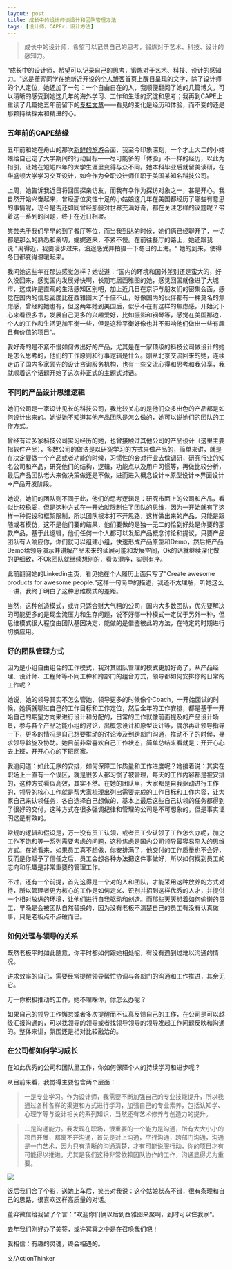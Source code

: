 ```yaml
---
layout: post
title: 成长中的设计师谈设计和团队管理方法
tags: [设计师，CAPEr，设计方法]
---
```


> 成长中的设计师，希望可以记录自己的思考，锻炼对于艺术、科技、设计的感知力。

“成长中的设计师，希望可以记录自己的思考，锻炼对于艺术、科技、设计的感知力。"这是董弈同学在她新近开设的[个人博客](https://ellendesign.github.io/)首页上醒目呈现的文字，除了设计师的个人定位，她还加了一句：一个自由自在的人，我顺便翻阅了她的几篇博文，可以清晰的感受到她这几年的海外学习、工作和生活的沉淀和思考；我再到CAPE上重读了几篇她五年前留下的[专栏文章](http://hicape.com/category/column/ellen/)——看见的变化是经历和体验，而不变的还是那颗持续探索和精进的心。

### 五年前的CAPE结缘
五年前和她在舟山的那次[新鲜的旅游](http://hicape.com/2012/10/fresh-travel/)会面，我至今印象深刻，一个才上大二的小姑娘给自己定了大学期间的行动目标——尽可能多的「体验」不一样的经历，以此为指引，让她在短短四年的大学生涯里变得与众不同。她本科毕业后就留美读研，在华盛顿大学学习交互设计，如今作为全职设计师任职于美国某知名科技公司。

上周，她告诉我近日将回国探亲访友，而我有幸作为探访对象之一，甚是开心。我自然开始兴奋起来，曾经那位灵性十足的小姑娘这几年在美国都经历了哪些有意思的事情呢，现今是否还如同曾经那般对世界充满好奇，都在关注怎样的议题呢？带着这一系列的问题，终于在近日相聚。

笑芸先于我们早早的到了餐厅等位，而当我到达的时候，她们俩已经聊开了，一切都是那么的熟悉和亲切，娓娓道来，不紧不慢。在前往餐厅的路上，她还跟我说:"离得近，我要漫步过来，沿途感受并拍摄一下冬日的上海。“ 她的到来，使得冬日都变得温暖起来。

我问她这些年在那边感觉怎样？她说道：“国内的环境和国外差别还是蛮大的，好久没回来，感觉国内发展好快啊，长期宅居西雅图的她，感觉回国就像进了大城市，这或许是直观的生活感知区别吧，加上近几日在京沪与朋友们的密集会面，感觉在国内的信息密度比在西雅图大了十倍不止，好像国内的伙伴都有一种莫名的焦虑感，曾经的她也有，但这两年她到美国后，似乎不在有这样的焦虑感，开始沉下心来看很多书，发展自己更多的兴趣爱好，比如摄影和钢琴等，感觉在美国那边，个人的工作和生活更加平衡一些，但是这种平衡好像也并不影响他们做出一些有趣且有价值的项目“。

我好奇的是不紧不慢如何做出好的产品，尤其是在一家顶级的科技公司做设计的她是怎么思考的，他们的工作原则和行事逻辑是什么。刚从北京交流回来的她，连续走访了国内多家领先的设计咨询服务机构，也有一些交流心得和思考和我分享，我就顺着这个话题开始了这次非正式的主题式对话。


### 不同的产品设计思维逻辑
她们公司是一家设计见长的科技公司，我比较关心的是他们众多出色的产品都是如何设计出来的。她说她不知道其他产品团队是怎么做的，她可以说她们的团队的工作方式。

曾经有过多家科技公司实习经历的她，也曾接触过其他公司的产品设计（这里主要指软件产品），多数公司的做法是以研究学习的方式来做产品的，简单来讲，就是在决定要做一个产品或者功能的时候，习惯性的会对行业去做调研，研究行业的知名公司和产品，研究他们的结构，逻辑，功能点以及用户习惯等，再做比较分析，最后产品团队老大来做决策做还是不做，进而进入概念设计=>原型设计=>界面设计=>产品开发阶段。

她说，她们的团队则不同于此，他们的思考逻辑是：研究市面上的公司和产品，看似比较稳妥，但是这种方式在一开始就限制住了团队的思维，因为一开始就有了这样一种假设和框架限制，所以团队根本打不开思路，这样做出来的产品，只能是跟随或者模仿，这不是他们要的结果，他们要做的是独一无二的恰到好处是你要的那款产品，基于此逻辑，他们任何一个人都可以发起产品概念讨论和提议，只要产品团队有人响应你，你们就可以组建小组，快速形成产品原型和Demo，然后把产品Demo给领导演示并讲解产品未来的延展可能和发展空间，Ok的话就继续深化做的更细致，不Ok团队就继续想别的，看似混序，实则有序。

此前翻阅她的Linkedin主页，看见她在个人履历上面只写了"Create awesome products for awesome people.“这样一句简单的描述，我还不太理解，听她这么一讲，我终于明白了这种思维模式的差距。

当然，这种创造模式，或许只适合财大气粗的公司，国内大多数团队，优先要解决的可能更多的是现金流压力和生存问题，说不好哪一种模式一定优于另外一种，但思维模式很大程度由团队基因决定，能做的是借鉴彼此的方法，在特定的时期进行切换应用。

### 好的团队管理方式
因为是小组自由组合的工作模式，我对其团队管理的模式更加好奇了，从产品经理、设计师、工程师等不同工种和跨部门的组合方式，领导都如何安排你的日常的工作呢？

她说，她的领导其实不怎么管她，领导更多的时候像个Coach，一开始面试的时候，她俩就聊过自己的工作目标和工作定位，然后全年的工作安排，都是基于一开始自己的期望方向来进行设计和分配的，日常的工作就像前面提及的产品设计场景，参与各个产品功能小组的讨论，出概念设计和原型设计等，偶尔再让领导指导一下，更多的情况是自己想要推动的讨论涉及到跨部门沟通，推动不了的时候，寻求领导斡旋及协助。她目前非常喜欢自己工作状态，简单总结来看就是：开开心心去上班，开开心心的下班回家。

我追问道：如此无序的安排，如何保障工作质量和工作进度呢？她接着说：其实在职场上一直有一个误区，就是很多人都习惯了被管理，每天的工作内容都是被安排的，这种方式看似高效，其实不然。在她的团队里，大家都是自我驱动进行工作的，领导的核心工作就是帮大家梳理出列出需要完成的工作目标和工作内容，让大家自己来认领任务，各自选择自己想做的，基本上最后这些自己认领的任务都得到了很好的交付，这种方式在很多强调纪律和管理的公司是不可想象的，但是事实证明这是有效的。

常规的逻辑和假设是，万一没有员工认领，或者员工少认领了工作怎么办呢，加之工作不饱和等一系列需要考虑的问题，这种焦虑是国内公司领导最容易陷入的思维方式。在她看来，如果员工真不想做，你安排满了，他交付的工作质量也不会好，反而是你赋予了信任之后，员工会想各种办法把这件事做好，所以如何找到员工的志向和乐趣是非常重要的管理工作。

不过，还有一个前提，首先这得是一个对的人和团队，才能采用这种放养的方式对待，所以管理者更为核心的工作是如何定义、识别并招到这样优秀的人才，并提供一个相对放纵的环境，让他们进行自我驱动和创造。而那些天天想着如何偷懒的员工，早晚是会被团队自然替换的，因为没有老板不清楚自己的员工有没有认真做事，只是老板点不点破而已。

### 如何处理与领导的关系
既然老板平时如此随意，你平时都如何跟她相处呢，有没有遇到过难以沟通的情况。

讲求效率的自己，需要经常提醒领导帮忙协调与各部门的沟通和工作推进，其余无它。

万一你积极推动的工作，她不理睬你，你怎么办呢？

如果自己的领导工作懈怠或者多次提醒而不认真反馈自己的工作，在公司是可以越级汇报沟通的，可以找领导的领导或者找领导领导的领导发起工作问题反映和沟通的。整体来讲，氛围还是相对比较融洽的。

### 在公司都如何学习成长

在如此优秀的公司和团队里工作，你如何保障个人的持续学习和进步呢？

从目前来看，我觉得主要包含两个层面：
>一是专业学习。作为设计师，我需要不断加强自己的专业技能提升，所以我通过各种各样的渠道和方式进行学习，加强自己的专业素养，包括认知学、心理学等与设计相关的系列知识，当然还有艺术修养与创造力的提升。
 
>二是沟通能力。我发现在职场，很重要的一个能力是沟通，所有大大小小的项目开展，都离不开沟通，首先是对上沟通，平行沟通，跨部门沟通，沟通是一门艺术，因为只有清晰的沟通清楚，才有可能说服行动，你的项目才有可能得以推进，尤其是我们这种非常依赖团队协作的工作，沟通显得尤为重要。

![](https://ws2.sinaimg.cn/large/006tKfTcgy1fltgxvei9tj31400u0q7e.jpg)

饭后我们合了个影，送她上车后，笑芸对我说：这个姑娘状态不错，很有条理和自己的思路，很喜欢这样高质量的对话。

董弈微信给我留了个言：”欢迎你们俩以后到西雅图来聚啊，到时可以住我家“。

去年我们刚好办了美签，或许冥冥之中是在召唤我们吧！

我相信：有趣的灵魂，终会相遇的。


文/ActionThinker


